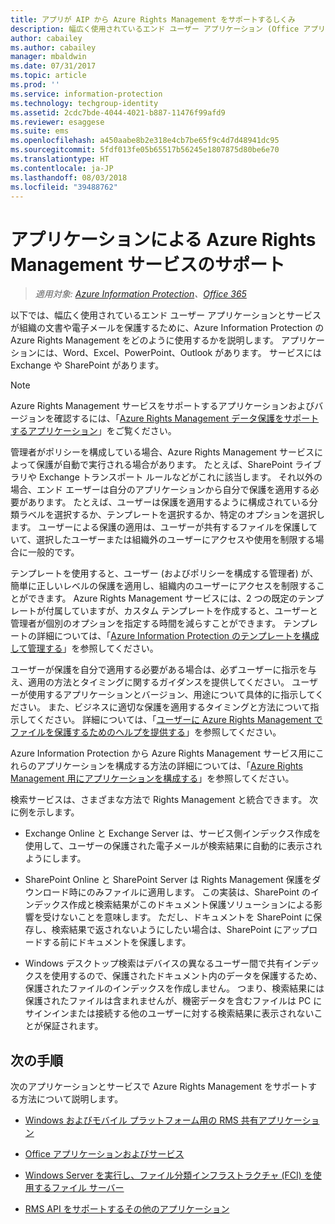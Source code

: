```yaml
---
title: アプリが AIP から Azure Rights Management をサポートするしくみ
description: 幅広く使用されているエンド ユーザー アプリケーション (Office アプリケーション、Word、Excel、PowerPoint、Outlook など) およびサービス (Exchange、SharePoint など) で、Azure Information Protection の Azure Rights Management を使用して組織の文書や電子メールを保護する方法について説明します。
author: cabailey
ms.author: cabailey
manager: mbaldwin
ms.date: 07/31/2017
ms.topic: article
ms.prod: ''
ms.service: information-protection
ms.technology: techgroup-identity
ms.assetid: 2cdc7bde-4044-4021-b887-11476f99afd9
ms.reviewer: esaggese
ms.suite: ems
ms.openlocfilehash: a450aabe8b2e318e4cb7be65f9c4d7d48941dc95
ms.sourcegitcommit: 5fdf013fe05b65517b56245e1807875d80be6e70
ms.translationtype: HT
ms.contentlocale: ja-JP
ms.lasthandoff: 08/03/2018
ms.locfileid: "39488762"
---
```

# <a name="how-applications-support-the-azure-rights-management-service"></a>アプリケーションによる Azure Rights Management サービスのサポート

>*適用対象: [Azure Information Protection](https://azure.microsoft.com/pricing/details/information-protection)、[Office 365](http://download.microsoft.com/download/E/C/F/ECF42E71-4EC0-48FF-AA00-577AC14D5B5C/Azure_Information_Protection_licensing_datasheet_EN-US.pdf)*

以下では、幅広く使用されているエンド ユーザー アプリケーションとサービスが組織の文書や電子メールを保護するために、Azure Information Protection の Azure Rights Management をどのように使用するかを説明します。 アプリケーションには、Word、Excel、PowerPoint、Outlook があります。 サービスには Exchange や SharePoint があります。

> [!NOTE]
> Azure Rights Management サービスをサポートするアプリケーションおよびバージョンを確認するには、「[Azure Rights Management データ保護をサポートするアプリケーション](./requirements-applications.md)」をご覧ください。

管理者がポリシーを構成している場合、Azure Rights Management サービスによって保護が自動で実行される場合があります。 たとえば、SharePoint ライブラリや Exchange トランスポート ルールなどがこれに該当します。 それ以外の場合、エンド エーザーは自分のアプリケーションから自分で保護を適用する必要があります。 たとえば、ユーザーは保護を適用するように構成されている分類ラベルを選択するか、テンプレートを選択するか、特定のオプションを選択します。 ユーザーによる保護の適用は、ユーザーが共有するファイルを保護していて、選択したユーザーまたは組織外のユーザーにアクセスや使用を制限する場合に一般的です。

テンプレートを使用すると、ユーザー (およびポリシーを構成する管理者) が、簡単に正しいレベルの保護を適用し、組織内のユーザーにアクセスを制限することができます。 Azure Rights Management サービスには、2 つの既定のテンプレートが付属していますが、カスタム テンプレートを作成すると、ユーザーと管理者が個別のオプションを指定する時間を減らすことができます。 テンプレートの詳細については、「[Azure Information Protection のテンプレートを構成して管理する](configure-policy-templates.md)」を参照してください。

ユーザーが保護を自分で適用する必要がある場合は、必ずユーザーに指示を与え、適用の方法とタイミングに関するガイダンスを提供してください。 ユーザーが使用するアプリケーションとバージョン、用途について具体的に指示してください。 また、ビジネスに適切な保護を適用するタイミングと方法について指示してください。 詳細については、「[ユーザーに Azure Rights Management でファイルを保護するためのヘルプを提供する](help-users.md)」を参照してください。

Azure Information Protection から Azure Rights Management サービス用にこれらのアプリケーションを構成する方法の詳細については、「[Azure Rights Management 用にアプリケーションを構成する](configure-applications.md)」を参照してください。

検索サービスは、さまざまな方法で Rights Management と統合できます。 次に例を示します。 

- Exchange Online と Exchange Server は、サービス側インデックス作成を使用して、ユーザーの保護された電子メールが検索結果に自動的に表示されようにします。 

- SharePoint Online と SharePoint Server は Rights Management 保護をダウンロード時にのみファイルに適用します。 この実装は、SharePoint のインデックス作成と検索結果がこのドキュメント保護ソリューションによる影響を受けないことを意味します。 ただし、ドキュメントを SharePoint に保存し、検索結果で返されないようにしたい場合は、SharePoint にアップロードする前にドキュメントを保護します。

- Windows デスクトップ検索はデバイスの異なるユーザー間で共有インデックスを使用するので、保護されたドキュメント内のデータを保護するため、保護されたファイルのインデックスを作成しません。 つまり、検索結果には保護されたファイルは含まれませんが、機密データを含むファイルは PC にサインインまたは接続する他のユーザーに対する検索結果に表示されないことが保証されます。 

## <a name="next-steps"></a>次の手順

次のアプリケーションとサービスで Azure Rights Management をサポートする方法について説明します。

-   [Windows およびモバイル プラットフォーム用の RMS 共有アプリケーション](sharing-app-support.md)

-   [Office アプリケーションおよびサービス](office-apps-services-support.md)

-   [Windows Server を実行し、ファイル分類インフラストラクチャ (FCI) を使用するファイル サーバー](file-server-support.md)

-   [RMS API をサポートするその他のアプリケーション](api-support.md)

